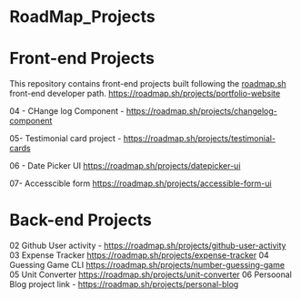# RoadMap_Projects
# Front-end Projects 

This repository contains front-end projects built following the [roadmap.sh]([https://roadmap.sh/](https://roadmap.sh/projects/basic-html-website)) front-end developer path.
https://roadmap.sh/projects/portfolio-website


04 - CHange log Component - https://roadmap.sh/projects/changelog-component

05- Testimonial card project - https://roadmap.sh/projects/testimonial-cards

06 - Date Picker UI
https://roadmap.sh/projects/datepicker-ui

07- Accesscible form
https://roadmap.sh/projects/accessible-form-ui

# Back-end Projects
02 Github User activity - https://roadmap.sh/projects/github-user-activity
03 Expense Tracker 
 https://roadmap.sh/projects/expense-tracker
04 Guessing Game CLI 
https://roadmap.sh/projects/number-guessing-game
05 Unit Converter 
https://roadmap.sh/projects/unit-converter
06 Persoonal Blog 
project link - https://roadmap.sh/projects/personal-blog
